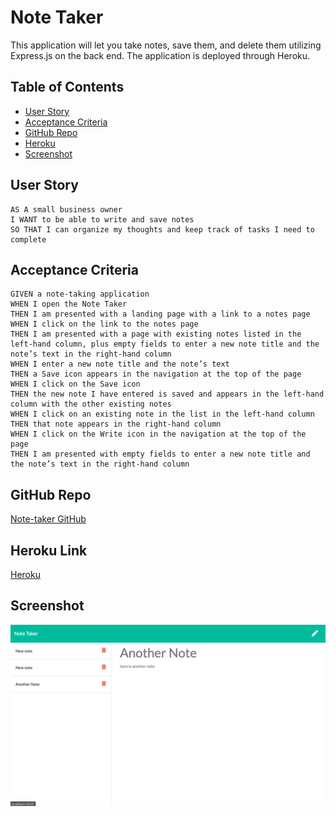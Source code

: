 # Note Taker
This application will let you take notes, save them, and delete them utilizing Express.js on the back end.  The application is deployed through Heroku.

## Table of Contents

- [User Story](#userstory)
- [Acceptance Criteria](#acceptancecriteria)
- [GitHub Repo](#githubrepo)
- [Heroku](#heroku)
- [Screenshot](#screenshot)

## User Story

```
AS A small business owner
I WANT to be able to write and save notes
SO THAT I can organize my thoughts and keep track of tasks I need to complete
```

## Acceptance Criteria

```
GIVEN a note-taking application
WHEN I open the Note Taker
THEN I am presented with a landing page with a link to a notes page
WHEN I click on the link to the notes page
THEN I am presented with a page with existing notes listed in the left-hand column, plus empty fields to enter a new note title and the note’s text in the right-hand column
WHEN I enter a new note title and the note’s text
THEN a Save icon appears in the navigation at the top of the page
WHEN I click on the Save icon
THEN the new note I have entered is saved and appears in the left-hand column with the other existing notes
WHEN I click on an existing note in the list in the left-hand column
THEN that note appears in the right-hand column
WHEN I click on the Write icon in the navigation at the top of the page
THEN I am presented with empty fields to enter a new note title and the note’s text in the right-hand column
```

## GitHub Repo

[Note-taker GitHub](https://github.com/HurleySquared/note-taker)

## Heroku Link

[Heroku](https://nameless-brushlands-40836.herokuapp.com/)

## Screenshot

![Note Taker](images/note-screenshot.png)
